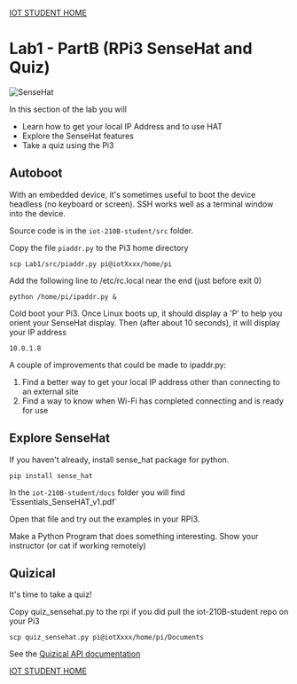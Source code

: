 [IOT STUDENT HOME](https://gitlab.com/Gislason/iot-210B-student/blob/master/README.md)

# Lab1 - PartB (RPi3 SenseHat and Quiz)

![SenseHat](https://gitlab.com/Gislason/iot-210B-student/blob/master/images/rpi_sensehat.png)

In this section of the lab you will

* Learn how to get your local IP Address and to use HAT
* Explore the SenseHat features
* Take a quiz using the Pi3

## Autoboot

With an embedded device, it's sometimes useful to boot the device headless (no keyboard
or screen). SSH works well as a terminal window into the device.

Source code is in the `iot-210B-student/src` folder.

Copy the file `piaddr.py` to the Pi3 home directory

```
scp Lab1/src/piaddr.py pi@iotXxxx/home/pi
```

Add the following line to /etc/rc.local near the end (just before exit 0)

```
python /home/pi/ipaddr.py &
```

Cold boot your Pi3. Once Linux boots up, it should display a 'P' to help you orient
your SenseHat display. Then (after about 10 seconds), it will display your IP address

```
10.0.1.8
```

A couple of improvements that could be made to ipaddr.py:

1. Find a better way to get your local IP address other than connecting to an external site
2. Find a way to know when Wi-Fi has completed connecting and is ready for use


## Explore SenseHat

If you haven't already, install sense_hat package for python.

```
pip install sense_hat
```

In the `iot-210B-student/docs` folder you will find 'Essentials_SenseHAT_v1.pdf`

Open that file and try out the examples in your RPI3. 

Make a Python Program that does something interesting. Show your instructor (or cat
if working remotely)

## Quizical

It's time to take a quiz!

Copy quiz_sensehat.py to the rpi if you did pull the iot-210B-student repo on your Pi3

```
scp quiz_sensehat.py pi@iotXxxx/home/pi/Documents
```

See the [Quizical API documentation](https://gitlab.com/Gislason/iot-210B-student/blob/master/Lab1/docs/quizical.md)


[IOT STUDENT HOME](https://gitlab.com/Gislason/iot-210B-student/blob/master/README.md)
